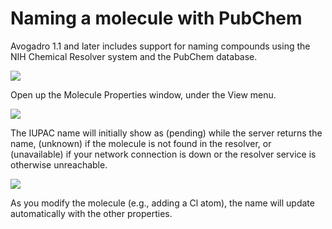 ---
---
# Naming a molecule with PubChem

Avogadro 1.1 and later includes support for naming compounds using the NIH Chemical Resolver system and the PubChem database.

![][1]

[1]: images/6-naming-a-molecule/media_1340251460215.png

Open up the Molecule Properties window, under the View menu.

![][2]

[2]: images/6-naming-a-molecule/media_1340251491638.png

The IUPAC name will initially show as (pending) while the server returns the name, (unknown) if the molecule is not found in the resolver, or (unavailable) if your network connection is down or the resolver service is otherwise unreachable.

![][3]

[3]: images/6-naming-a-molecule/media_1340251768869.png

As you modify the molecule (e.g., adding a Cl atom), the name will update automatically with the other properties.